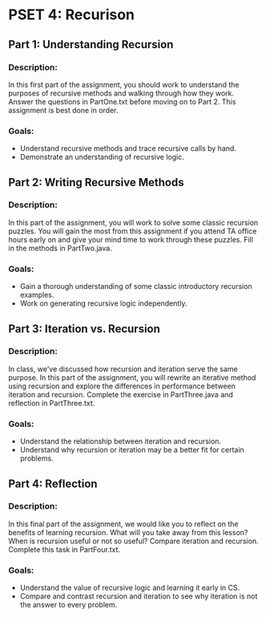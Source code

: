 # PSET 4: Recurison
## Part 1: Understanding Recursion
### Description:
In this first part of the assignment, you should work to understand the purposes of recursive methods and walking through how they work. Answer the questions in PartOne.txt before moving on to Part 2. This assignment is best done in order.
### Goals:
 * Understand recursive methods and trace recursive calls by hand.
 * Demonstrate an understanding of recursive logic.

## Part 2: Writing Recursive Methods
### Description:
In this part of the assignment, you will work to solve some classic recursion puzzles. You will gain the most from this assignment if you attend TA office hours early on and give your mind time to work through these puzzles. Fill in the methods in PartTwo.java.
### Goals:
 * Gain a thorough understanding of some classic introductory recursion examples.
 * Work on generating recursive logic independently.

## Part 3: Iteration vs. Recursion
### Description:
In class, we've discussed how recursion and iteration serve the same purpose. In this part of the assignment, you will rewrite an iterative method using recursion and explore the differences in performance between iteration and recursion. Complete the exercise in PartThree.java and reflection in PartThree.txt.
### Goals:
 * Understand the relationship between iteration and recursion.
 * Understand why recursion or iteration may be a better fit for certain problems.

## Part 4: Reflection
### Description:
In this final part of the assignment, we would like you to reflect on the benefits of learning recursion. What will you take away from this lesson? When is recursion useful or not so useful? Compare iteration and recursion. Complete this task in PartFour.txt.
### Goals:
 * Understand the value of recursive logic and learning it early in CS.
 * Compare and contrast recursion and iteration to see why iteration is not the answer to every problem.
